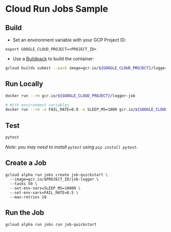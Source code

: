 # Cloud Run Jobs Sample

## Build

* Set an environment variable with your GCP Project ID:

```
export GOOGLE_CLOUD_PROJECT=<PROJECT_ID>
```

* Use a [Buildpack](https://github.com/GoogleCloudPlatform/buildpacks) to build the container:

```sh
gcloud builds submit --pack image=gcr.io/${GOOGLE_CLOUD_PROJECT}/logger-job
```

## Run Locally

```sh
docker run --rm gcr.io/${GOOGLE_CLOUD_PROJECT}/logger-job

# With environment variables 
docker run --rm -e FAIL_RATE=0.9 -e SLEEP_MS=1000 gcr.io/${GOOGLE_CLOUD_PROJECT}/logger-job
```

## Test

```sh
pytest
```

_Note: you may need to install `pytest` using `pip install pytest`._

## Create a Job

```
gcloud alpha run jobs create job-quickstart \
  --image=gcr.io/$PROJECT_ID/job-logger \
  --tasks 50 \
  --set-env-vars=SLEEP_MS=10000 \
  --set-env-vars=FAIL_RATE=0.5 \
  --max-retries 10
```

## Run the Job
```
gcloud alpha run jobs run job-quickstart
```
